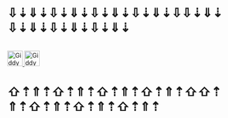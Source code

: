 <h1>⇩⇣⇓⇣⇩⇣⇓⇣⇩⇣⇓⇣⇩⇣⇓⇣⇩⇩⇣⇓⇣⇩⇣⇓⇣⇩⇣⇓⇣⇩⇣⇓⇣</h1>
<br>
 <a href="https://german.dev.tc" target="_blank">
    <img src="https://img.shields.io/static/v1?message=%F0%9F%AF%81%F0%9F%AF%82%F0%9F%AF%83%20redirect%20to%20profile%20page%20%F0%9F%AF%88%F0%9F%AF%86&logo=github&label=&color=5b1697&logoColor=white&labelColor=&style=for-the-badge" height="35" alt="Giddy"  />
  </a>
  <a href="https://front.ddns.net" target="_blank">
    <img src="https://img.shields.io/static/v1?message=if%20page%20down%20%3A%3A%20%EA%9C%B0%CA%80%E1%B4%8F%C9%B4%E1%B4%9B.%E1%B4%85%E1%B4%85%C9%B4%EA%9C%B1.%C9%B4%E1%B4%87%E1%B4%9B%20%5B%F0%9D%9A%91%F0%9D%9A%9D%F0%9D%9A%9D%F0%9D%9A%99%3A%2F%2F%20%F0%9D%9A%98%F0%9D%9A%97%F0%9D%9A%95%F0%9D%9A%A2%5D&logo=tryhackme&label=&color=D14836&logoColor=white&labelColor=&style=for-the-badge" height="35" alt="Giddy"  />
  </a>
<h1>⇧⇡⇑⇡⇧⇡⇑⇡⇧⇡⇑⇡⇧⇡⇑⇡⇧⇧⇡⇑⇡⇧⇡⇑⇡⇧⇡⇑⇡⇧⇡⇑⇡</h1>
